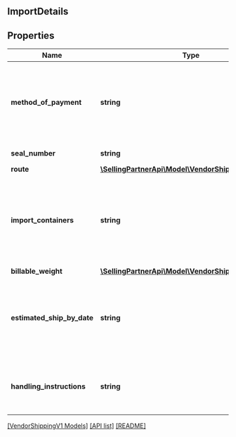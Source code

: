 ## ImportDetails

## Properties

Name | Type | Description | Notes
------------ | ------------- | ------------- | -------------
**method_of_payment** | **string** | This is used for import purchase orders only. If the recipient requests, this field will contain the shipment method of payment. | [optional]
**seal_number** | **string** | The container's seal number. | [optional]
**route** | [**\SellingPartnerApi\Model\VendorShippingV1\Route**](Route.md) |  | [optional]
**import_containers** | **string** | Types and numbers of container(s) for import purchase orders. Can be a comma-separated list if shipment has multiple containers. | [optional]
**billable_weight** | [**\SellingPartnerApi\Model\VendorShippingV1\Weight**](Weight.md) |  | [optional]
**estimated_ship_by_date** | **string** | Date on which the shipment is expected to be shipped. This value should not be in the past and not more than 60 days out in the future. | [optional]
**handling_instructions** | **string** | Identification of the instructions on how specified item/carton/pallet should be handled. | [optional]

[[VendorShippingV1 Models]](../) [[API list]](../../Api) [[README]](../../../README.md)
